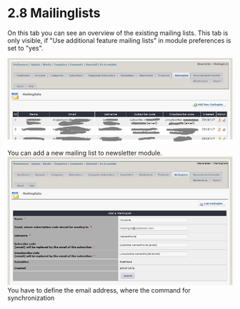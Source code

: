 # 2.8 Mailinglists

On this tab you can see an overview of the existing mailing lists. This tab is only visible, if "Use additional feature mailing lists" in module preferences is set to "yes".

![](../assets/mailinglist1_en.PNG)


You can add a new mailing list to newsletter module.
![](../assets/mailinglist2_en.PNG)
You have to define the email address, where the command for synchronization
